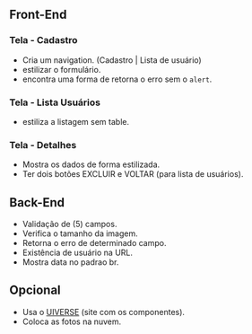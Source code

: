 ## Front-End

### Tela - Cadastro
- Cria um navigation. (Cadastro | Lista de usuário)
- estilizar o formulário.
- encontra uma forma de retorna o erro sem o ``alert``. 

### Tela - Lista Usuários
- estiliza a listagem sem table.

### Tela - Detalhes
- Mostra os dados de forma estilizada.
- Ter dois botões EXCLUIR e VOLTAR (para lista de usuários).

## Back-End

- Validação de (5) campos.
- Verifica o tamanho da imagem.
- Retorna o erro de determinado campo.
- Existência de usuário na URL.
- Mostra data no padrao br.

## Opcional
- Usa o [UIVERSE](https://uiverse.io/all) (site com os componentes).
- Coloca as fotos na nuvem.
